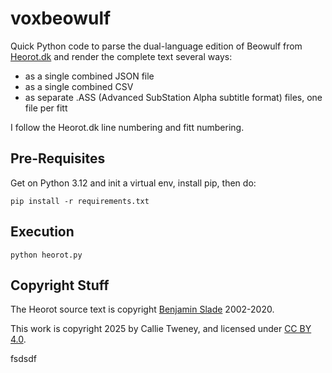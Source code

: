 # voxbeowulf

Quick Python code to parse the dual-language edition of Beowulf from [Heorot.dk](https://heorot.dk/beo-ru.html)
and render the complete text several ways:
- as a single combined JSON file
- as a single combined CSV
- as separate .ASS (Advanced SubStation Alpha subtitle format) files, one file per fitt

I follow the Heorot.dk line numbering and fitt numbering.

## Pre-Requisites

Get on Python 3.12 and init a virtual env, install pip, then do:

```shell
pip install -r requirements.txt
```

## Execution

```shell
python heorot.py
```

## Copyright Stuff

The Heorot source text is copyright [Benjamin Slade](https://heorot.dk/) 2002-2020.

This work is copyright 2025 by Callie Tweney, and licensed under [CC BY 4.0](https://creativecommons.org/licenses/by/4.0/?ref=chooser-v1).

fsdsdf

